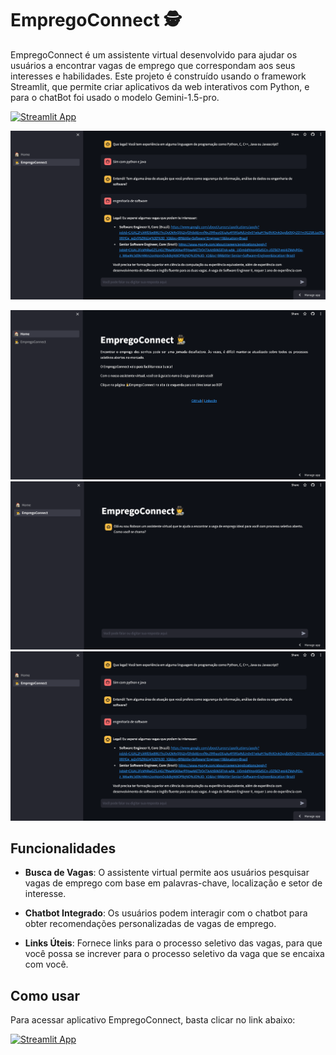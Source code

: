 # EmpregoConnect 🕵️

EmpregoConnect é um assistente virtual desenvolvido para ajudar os usuários a encontrar vagas de emprego que correspondam aos seus interesses e habilidades. Este projeto é construído usando o framework Streamlit, que permite criar aplicativos da web interativos com Python, e para o chatBot foi usado o modelo Gemini-1.5-pro.

[![Streamlit App](https://static.streamlit.io/badges/streamlit_badge_black_white.svg)](https://empregoconnect.streamlit.app/)

[![Clique para assistir ao vídeo](conversation.png)](https://youtu.be/lVw_awSx84I)

![Descrição da imagem 1](home.png)
![Descrição da imagem 2](initialchat.png)
![Descrição da imagem 3](conversation.png)

## Funcionalidades

- **Busca de Vagas**: O assistente virtual permite aos usuários pesquisar vagas de emprego com base em palavras-chave, localização e setor de interesse.

- **Chatbot Integrado**: Os usuários podem interagir com o chatbot para obter recomendações personalizadas de vagas de emprego.

- **Links Úteis**: Fornece links para o processo seletivo das vagas, para que você possa se increver para o processo seletivo da vaga que se encaixa com você.

## Como usar

Para acessar aplicativo EmpregoConnect, basta clicar no link abaixo:

[![Streamlit App](https://static.streamlit.io/badges/streamlit_badge_black_white.svg)](https://empregoconnect.streamlit.app/)
